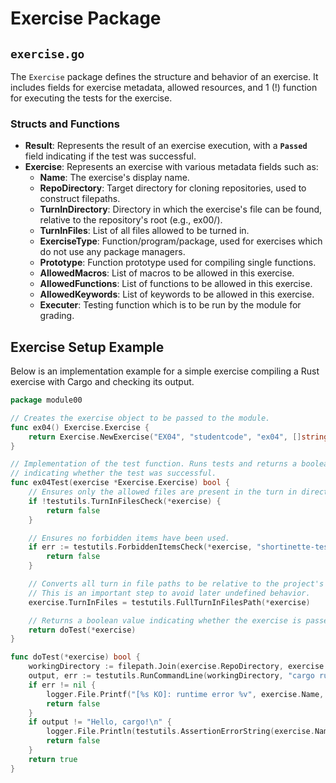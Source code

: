 # Exercise Package
## `exercise.go`
The `Exercise` package defines the structure and behavior of an exercise. 
It includes fields for exercise metadata, allowed resources, and 1 (!) function for executing
the tests for the exercise.

### Structs and Functions
* **Result**: Represents the result of an exercise execution, with a **`Passed`** field indicating if the test was successful.
* **Exercise**: Represents an exercise with various metadata fields such as:
  * **Name**: The exercise's display name.
  * **RepoDirectory**: Target directory for cloning repositories, used to construct filepaths.
  * **TurnInDirectory**: Directory in which the exercise's file can be found, relative to the repository's root (e.g., ex00/).
  * **TurnInFiles**: List of all files allowed to be turned in.
  * **ExerciseType**: Function/program/package, used for exercises which do not use any package managers.
  * **Prototype**: Function prototype used for compiling single functions.
  * **AllowedMacros**: List of macros to be allowed in this exercise.
  * **AllowedFunctions**: List of functions to be allowed in this exercise.
  * **AllowedKeywords**: List of keywords to be allowed in this exercise.
  * **Executer**: Testing function which is to be run by the module for grading.

## Exercise Setup Example
Below is an implementation example for a simple exercise compiling a Rust exercise with Cargo and checking its output. 

```go
package module00

// Creates the exercise object to be passed to the module.
func ex04() Exercise.Exercise {
    return Exercise.NewExercise("EX04", "studentcode", "ex04", []string{"src/main.rs", "Cargo.toml"}, "", "", []string{"println"}, nil, nil, ex04Test)
}

// Implementation of the test function. Runs tests and returns a boolean
// indicating whether the test was successful.
func ex04Test(exercise *Exercise.Exercise) bool {
    // Ensures only the allowed files are present in the turn in directory.
    if !testutils.TurnInFilesCheck(*exercise) {
        return false
    }

    // Ensures no forbidden items have been used.
    if err := testutils.ForbiddenItemsCheck(*exercise, "shortinette-test-R00"); err != nil {
        return false
    }

    // Converts all turn in file paths to be relative to the project's root directory.
    // This is an important step to avoid later undefined behavior.
    exercise.TurnInFiles = testutils.FullTurnInFilesPath(*exercise)

    // Returns a boolean value indicating whether the exercise is passed.
    return doTest(*exercise)
}

func doTest(*exercise) bool {
    workingDirectory := filepath.Join(exercise.RepoDirectory, exercise.TurnInDirectory)
    output, err := testutils.RunCommandLine(workingDirectory, "cargo run")
    if err != nil {
        logger.File.Printf("[%s KO]: runtime error %v", exercise.Name, err)
        return false
    }
    if output != "Hello, cargo!\n" {
        logger.File.Println(testutils.AssertionErrorString(exercise.Name, "Hello, cargo!", output))
        return false
    }
    return true
}
```
